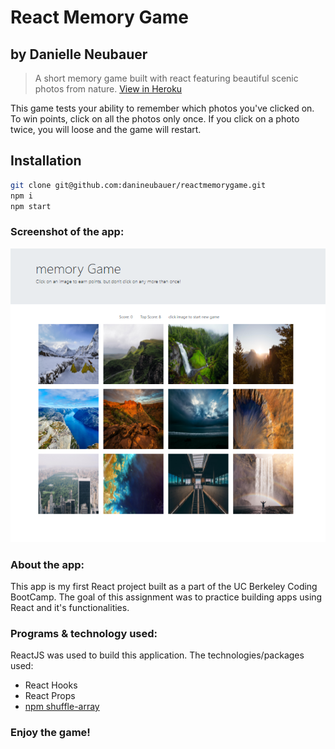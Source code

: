 # React Memory Game 
## by Danielle Neubauer 

> A short memory game built with react featuring beautiful scenic photos from nature.
> [View in Heroku](https://obscure-hollows-99947.herokuapp.com/)

This game tests your ability to remember which photos you've clicked on. To win points, click on all the photos only once. If you click on a photo twice, you will loose and the game will restart. 

## Installation

```sh
git clone git@github.com:danineubauer/reactmemorygame.git
npm i 
npm start
```

### Screenshot of the app:

![](./src/assets/Screenshot.png)

### About the app:

This app is my first React project built as a part of the UC Berkeley Coding BootCamp. The goal of this assignment was to practice building apps using React and it's functionalities. 

### Programs & technology used: 

ReactJS was used to build this application. The technologies/packages used:

* React Hooks 
* React Props
* [npm shuffle-array ](https://www.npmjs.com/package/shuffle-array)

### Enjoy the game! 




